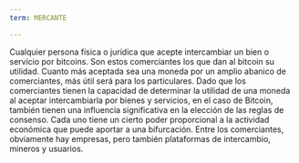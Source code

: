 ```yaml
---
term: MERCANTE

---
```

Cualquier persona física o jurídica que acepte intercambiar un bien o servicio por bitcoins. Son estos comerciantes los que dan al bitcoin su utilidad. Cuanto más aceptada sea una moneda por un amplio abanico de comerciantes, más útil será para los particulares. Dado que los comerciantes tienen la capacidad de determinar la utilidad de una moneda al aceptar intercambiarla por bienes y servicios, en el caso de Bitcoin, también tienen una influencia significativa en la elección de las reglas de consenso. Cada uno tiene un cierto poder proporcional a la actividad económica que puede aportar a una bifurcación. Entre los comerciantes, obviamente hay empresas, pero también plataformas de intercambio, mineros y usuarios.